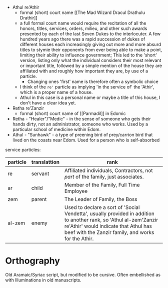 - Athul re'Athir
	- formal (short) court name [[The Mad Wizard Dracul Drathulu Drathir]]
	- a full formal court name would require the recitation of all the honors, titles, services, orders, milieu, and other such awards presented by each of the last Seven Dukes to the interlocuter. A few hundred years ago there was a rapid succession of dukes of different houses each increasingly giving out more and more absurd titles to stymie their opponents from ever being able to make a point, limiting their ability to influence government; This led to the 'short' version, listing only what the individual considers their most relevant or important title, followed by a simple mention of the house they are affiliated with and roughly how important they are, by use of a particle.
		- Changing ones 'first' name is therefore often a symbolic choice
	- I think of the `re'` particle as implying 'in the service of' the 'Athir', which is a proper name of a house.
	- Athul in this case is a personal name or maybe a title of this house, I don't have a clear idea yet.
- Retha re'Zanzir
	- formal (short) court name of [[Parmadil]] in Edomic
- Retha - "Healer"/"Medic" - in the sense of someone who gets their hands dirty, not an administrator, someone who works. Used by a particular school of medicine within Edom.
- Athul - "Sunhawk" - a type of preening bird of prey/carrion bird that lived on the coasts near Edom. Used for a person who is self-absorbed


service particles:

| particle | translattion | rank                                                                                                                                                                                                             |
| -------- | ------------ | ---------------------------------------------------------------------------------------------------------------------------------------------------------------------------------------------------------------- |
| re       | servant      | Affiliated individuals, Contractors, not _part_ of the family, just associates.                                                                                                                                  |
| ar       | child        | Member of the Family, Full Time Employee                                                                                                                                                                         |
| zem      | parent       | The Leader of Family, the Boss                                                                                                                                                                                   |
| al-zem   | enemy        | Used to declare a sort of 'Social Vendetta', usually provided in addition to another rank, so 'Athul al-zem'Zanzir re'Athir' would indicate that Athul has beef with the Zanzir family, and works for the Athir. |


# Orthography

Old Aramaic/Syriac script, but modified to be cursive. Often embellished as with Illuminations in old manuscripts.